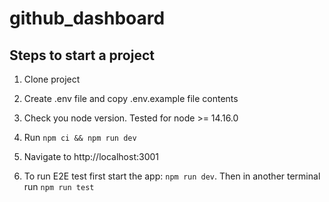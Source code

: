 # github_dashboard

## Steps to start a project

1. Clone project

2. Create .env file and copy .env.example file contents

3. Check you node version. Tested for node >= 14.16.0

4. Run ```npm ci && npm run dev```

5. Navigate to http://localhost:3001

6. To run E2E test first start the app: ```npm run dev```. Then in another terminal run ```npm run test```


